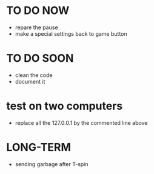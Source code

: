 # TO DO NOW

- repare the pause
- make a special settings back to game button

# TO DO SOON



- clean the code
- document it

# test on two computers 

- replace all the 127.0.0.1 by the commented line above

# LONG-TERM
- sending garbage after T-spin